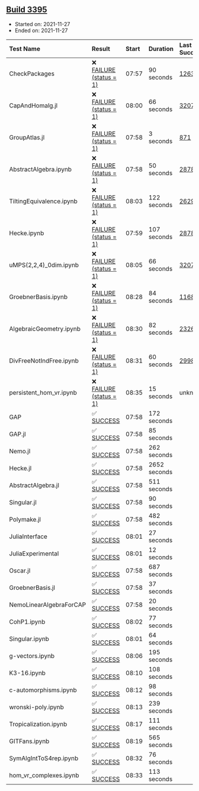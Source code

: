 ## [Build 3395](https://oscarci.mathematik.uni-kl.de/job/oscar-stable/3395/)

* Started on: 2021-11-27
* Ended on: 2021-11-27

| Test Name    | Result | Start | Duration | Last Success | First Failure |
|:-------------|:-------|:------|:---------|:-------------|:--------------|
| CheckPackages | ❌ [FAILURE (status = 1)](https://oscarci.mathematik.uni-kl.de/job/oscar-stable/3395/artifact/logs/build-3395/CheckPackages.log) | 07:57 | 90 seconds | [1263](https://oscarci.mathematik.uni-kl.de/job/oscar-stable/1263/) | [1264](https://oscarci.mathematik.uni-kl.de/job/oscar-stable/1264/) |
| CapAndHomalg.jl | ❌ [FAILURE (status = 1)](https://oscarci.mathematik.uni-kl.de/job/oscar-stable/3395/artifact/logs/build-3395/CapAndHomalg.jl.log) | 08:00 | 66 seconds | [3207](https://oscarci.mathematik.uni-kl.de/job/oscar-stable/3207/) | [3208](https://oscarci.mathematik.uni-kl.de/job/oscar-stable/3208/) |
| GroupAtlas.jl | ❌ [FAILURE (status = 1)](https://oscarci.mathematik.uni-kl.de/job/oscar-stable/3395/artifact/logs/build-3395/GroupAtlas.jl.log) | 07:58 | 3 seconds | [871](https://oscarci.mathematik.uni-kl.de/job/oscar-stable/871/) | [872](https://oscarci.mathematik.uni-kl.de/job/oscar-stable/872/) |
| AbstractAlgebra.ipynb | ❌ [FAILURE (status = 1)](https://oscarci.mathematik.uni-kl.de/job/oscar-stable/3395/artifact/logs/build-3395/AbstractAlgebra.ipynb.log) | 07:58 | 50 seconds | [2878](https://oscarci.mathematik.uni-kl.de/job/oscar-stable/2878/) | [2879](https://oscarci.mathematik.uni-kl.de/job/oscar-stable/2879/) |
| TiltingEquivalence.ipynb | ❌ [FAILURE (status = 1)](https://oscarci.mathematik.uni-kl.de/job/oscar-stable/3395/artifact/logs/build-3395/TiltingEquivalence.ipynb.log) | 08:03 | 122 seconds | [2629](https://oscarci.mathematik.uni-kl.de/job/oscar-stable/2629/) | [2630](https://oscarci.mathematik.uni-kl.de/job/oscar-stable/2630/) |
| Hecke.ipynb | ❌ [FAILURE (status = 1)](https://oscarci.mathematik.uni-kl.de/job/oscar-stable/3395/artifact/logs/build-3395/Hecke.ipynb.log) | 07:59 | 107 seconds | [2878](https://oscarci.mathematik.uni-kl.de/job/oscar-stable/2878/) | [2879](https://oscarci.mathematik.uni-kl.de/job/oscar-stable/2879/) |
| uMPS(2,2,4)_0dim.ipynb | ❌ [FAILURE (status = 1)](https://oscarci.mathematik.uni-kl.de/job/oscar-stable/3395/artifact/logs/build-3395/uMPS-2-2-4-_0dim.ipynb.log) | 08:05 | 66 seconds | [3207](https://oscarci.mathematik.uni-kl.de/job/oscar-stable/3207/) | [3208](https://oscarci.mathematik.uni-kl.de/job/oscar-stable/3208/) |
| GroebnerBasis.ipynb | ❌ [FAILURE (status = 1)](https://oscarci.mathematik.uni-kl.de/job/oscar-stable/3395/artifact/logs/build-3395/GroebnerBasis.ipynb.log) | 08:28 | 84 seconds | [1168](https://oscarci.mathematik.uni-kl.de/job/oscar-stable/1168/) | [1169](https://oscarci.mathematik.uni-kl.de/job/oscar-stable/1169/) |
| AlgebraicGeometry.ipynb | ❌ [FAILURE (status = 1)](https://oscarci.mathematik.uni-kl.de/job/oscar-stable/3395/artifact/logs/build-3395/AlgebraicGeometry.ipynb.log) | 08:30 | 82 seconds | [2326](https://oscarci.mathematik.uni-kl.de/job/oscar-stable/2326/) | [2327](https://oscarci.mathematik.uni-kl.de/job/oscar-stable/2327/) |
| DivFreeNotIndFree.ipynb | ❌ [FAILURE (status = 1)](https://oscarci.mathematik.uni-kl.de/job/oscar-stable/3395/artifact/logs/build-3395/DivFreeNotIndFree.ipynb.log) | 08:31 | 60 seconds | [2998](https://oscarci.mathematik.uni-kl.de/job/oscar-stable/2998/) | [2999](https://oscarci.mathematik.uni-kl.de/job/oscar-stable/2999/) |
| persistent_hom_vr.ipynb | ❌ [FAILURE (status = 1)](https://oscarci.mathematik.uni-kl.de/job/oscar-stable/3395/artifact/logs/build-3395/persistent_hom_vr.ipynb.log) | 08:35 | 15 seconds | unknown | unknown |
| GAP | ✅ [SUCCESS](https://oscarci.mathematik.uni-kl.de/job/oscar-stable/3395/artifact/logs/build-3395/GAP.log) | 07:58 | 172 seconds |  |  |
| GAP.jl | ✅ [SUCCESS](https://oscarci.mathematik.uni-kl.de/job/oscar-stable/3395/artifact/logs/build-3395/GAP.jl.log) | 07:58 | 85 seconds |  |  |
| Nemo.jl | ✅ [SUCCESS](https://oscarci.mathematik.uni-kl.de/job/oscar-stable/3395/artifact/logs/build-3395/Nemo.jl.log) | 07:58 | 262 seconds |  |  |
| Hecke.jl | ✅ [SUCCESS](https://oscarci.mathematik.uni-kl.de/job/oscar-stable/3395/artifact/logs/build-3395/Hecke.jl.log) | 07:58 | 2652 seconds |  |  |
| AbstractAlgebra.jl | ✅ [SUCCESS](https://oscarci.mathematik.uni-kl.de/job/oscar-stable/3395/artifact/logs/build-3395/AbstractAlgebra.jl.log) | 07:58 | 511 seconds |  |  |
| Singular.jl | ✅ [SUCCESS](https://oscarci.mathematik.uni-kl.de/job/oscar-stable/3395/artifact/logs/build-3395/Singular.jl.log) | 07:58 | 90 seconds |  |  |
| Polymake.jl | ✅ [SUCCESS](https://oscarci.mathematik.uni-kl.de/job/oscar-stable/3395/artifact/logs/build-3395/Polymake.jl.log) | 07:58 | 482 seconds |  |  |
| JuliaInterface | ✅ [SUCCESS](https://oscarci.mathematik.uni-kl.de/job/oscar-stable/3395/artifact/logs/build-3395/JuliaInterface.log) | 08:01 | 27 seconds |  |  |
| JuliaExperimental | ✅ [SUCCESS](https://oscarci.mathematik.uni-kl.de/job/oscar-stable/3395/artifact/logs/build-3395/JuliaExperimental.log) | 08:01 | 12 seconds |  |  |
| Oscar.jl | ✅ [SUCCESS](https://oscarci.mathematik.uni-kl.de/job/oscar-stable/3395/artifact/logs/build-3395/Oscar.jl.log) | 07:58 | 687 seconds |  |  |
| GroebnerBasis.jl | ✅ [SUCCESS](https://oscarci.mathematik.uni-kl.de/job/oscar-stable/3395/artifact/logs/build-3395/GroebnerBasis.jl.log) | 07:58 | 37 seconds |  |  |
| NemoLinearAlgebraForCAP | ✅ [SUCCESS](https://oscarci.mathematik.uni-kl.de/job/oscar-stable/3395/artifact/logs/build-3395/NemoLinearAlgebraForCAP.log) | 07:58 | 20 seconds |  |  |
| CohP1.ipynb | ✅ [SUCCESS](https://oscarci.mathematik.uni-kl.de/job/oscar-stable/3395/artifact/logs/build-3395/CohP1.ipynb.log) | 08:02 | 77 seconds |  |  |
| Singular.ipynb | ✅ [SUCCESS](https://oscarci.mathematik.uni-kl.de/job/oscar-stable/3395/artifact/logs/build-3395/Singular.ipynb.log) | 08:01 | 64 seconds |  |  |
| g-vectors.ipynb | ✅ [SUCCESS](https://oscarci.mathematik.uni-kl.de/job/oscar-stable/3395/artifact/logs/build-3395/g-vectors.ipynb.log) | 08:06 | 195 seconds |  |  |
| K3-16.ipynb | ✅ [SUCCESS](https://oscarci.mathematik.uni-kl.de/job/oscar-stable/3395/artifact/logs/build-3395/K3-16.ipynb.log) | 08:10 | 108 seconds |  |  |
| c-automorphisms.ipynb | ✅ [SUCCESS](https://oscarci.mathematik.uni-kl.de/job/oscar-stable/3395/artifact/logs/build-3395/c-automorphisms.ipynb.log) | 08:12 | 98 seconds |  |  |
| wronski-poly.ipynb | ✅ [SUCCESS](https://oscarci.mathematik.uni-kl.de/job/oscar-stable/3395/artifact/logs/build-3395/wronski-poly.ipynb.log) | 08:13 | 239 seconds |  |  |
| Tropicalization.ipynb | ✅ [SUCCESS](https://oscarci.mathematik.uni-kl.de/job/oscar-stable/3395/artifact/logs/build-3395/Tropicalization.ipynb.log) | 08:17 | 111 seconds |  |  |
| GITFans.ipynb | ✅ [SUCCESS](https://oscarci.mathematik.uni-kl.de/job/oscar-stable/3395/artifact/logs/build-3395/GITFans.ipynb.log) | 08:19 | 565 seconds |  |  |
| SymAlgIntToS4rep.ipynb | ✅ [SUCCESS](https://oscarci.mathematik.uni-kl.de/job/oscar-stable/3395/artifact/logs/build-3395/SymAlgIntToS4rep.ipynb.log) | 08:32 | 76 seconds |  |  |
| hom_vr_complexes.ipynb | ✅ [SUCCESS](https://oscarci.mathematik.uni-kl.de/job/oscar-stable/3395/artifact/logs/build-3395/hom_vr_complexes.ipynb.log) | 08:33 | 113 seconds |  |  |
